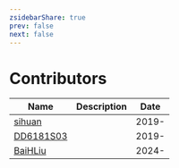 ```yaml
---
zsidebarShare: true
prev: false
next: false
---
```


# Contributors

| Name                                              | Description | Date      |
| ------------------------------------------------- | ----------- | --------- |
| [sihuan](https://github.com/sihuan)               |             | 2019-     |
| [DD6181S03](https://github.com/DD6181S03)         |             | 2019-     |
| [BaiHLiu](https://github.com/BaiHLiu)         |             | 2024-     |
